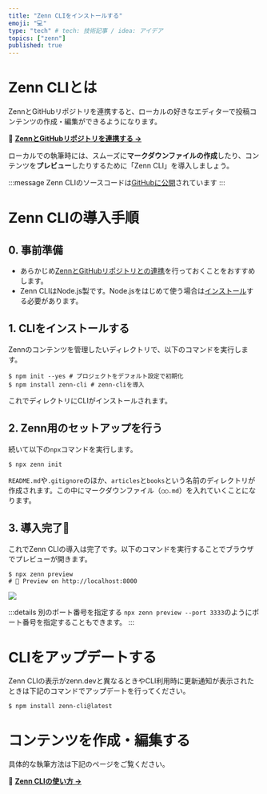```yaml
---
title: "Zenn CLIをインストールする"
emoji: "💻"
type: "tech" # tech: 技術記事 / idea: アイデア
topics: ["zenn"]
published: true
---
```



# Zenn CLIとは

ZennとGitHubリポジトリを連携すると、ローカルの好きなエディターで投稿コンテンツの作成・編集ができるようになります。

📘 **[ZennとGitHubリポジトリを連携する →](/zenn/articles/connect-to-github)**

ローカルでの執筆時には、スムーズに**マークダウンファイルの作成**したり、コンテンツを**プレビュー**したりするために「Zenn CLI」を導入しましょう。

:::message
Zenn CLIのソースコードは[GitHubに公開](https://github.com/zenn-dev/zenn-editor)されています
:::

# Zenn CLIの導入手順

## 0. 事前準備
- あらかじめ[ZennとGitHubリポジトリとの連携](/zenn/articles/connect-to-github)を行っておくことをおすすめします。
- Zenn CLIはNode.js製です。Node.jsをはじめて使う場合は[インストール](https://nodejs.org/ja/)する必要があります。

## 1. CLIをインストールする
Zennのコンテンツを管理したいディレクトリで、以下のコマンドを実行します。

```shell
$ npm init --yes # プロジェクトをデフォルト設定で初期化
$ npm install zenn-cli # zenn-cliを導入
```

これでディレクトリにCLIがインストールされます。


## 2. Zenn用のセットアップを行う

続いて以下の`npx`コマンドを実行します。

```shell
$ npx zenn init
```


`README.md`や`.gitignore`のほか、`articles`と`books`という名前のディレクトリが作成されます。この中にマークダウンファイル（`◯◯.md`）を入れていくことになります。

## 3. 導入完了🎉
これでZenn CLIの導入は完了です。以下のコマンドを実行することでブラウザでプレビューが開きます。

```shell
$ npx zenn preview
# 👀 Preview on http://localhost:8000
```

![](https://storage.googleapis.com/zenn-user-upload/51h36ls52d5gvl5wja9pk15kq3cv)

:::details 別のポート番号を指定する
`npx zenn preview --port 3333`のようにポート番号を指定することもできます。
:::


# CLIをアップデートする

Zenn CLIの表示がzenn.devと異なるときやCLI利用時に更新通知が表示されたときは下記のコマンドでアップデートを行ってください。

```shell
$ npm install zenn-cli@latest
```


# コンテンツを作成・編集する
具体的な執筆方法は下記のページをご覧ください。

📘 **[Zenn CLIの使い方 →](/zenn/articles/zenn-cli-guide)**

